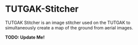 # TUTGAK-Stitcher

TUTGAK Stitcher is an image stitcher used on the TUTGAK to simultaneously create a
map of the ground from aerial images.

**TODO: Update Me!**
